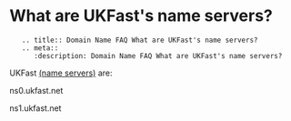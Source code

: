 # What are UKFast's name servers?

```eval_rst
   .. title:: Domain Name FAQ What are UKFast's name servers?
   .. meta::
      :description: Domain Name FAQ What are UKFast's name servers?
```


UKFast [(name servers)](https://my.ukfast.co.uk/faq/view/1266.html) are:


ns0.ukfast.net


ns1.ukfast.net

